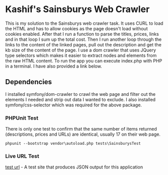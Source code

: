 # Kashif's Sainsburys Web Crawler
This is my solution to the Sainsburys web crawler task. It uses CURL to load the HTML and has to allow cookies as the page doesn't load without cookies enabled. After that I run a function to parse the titles, prices, links and in that loop I sum up the total cost. Then I run another loop through the links to the content of the linked pages, pull out the description and get the kb size of the content of the page. I use a dom crawler that uses JQuery type selectors which makes it easier to extract nodes and elements from the raw HTML content.
To run the app you can execute index.php with PHP in a terminal. I have also provided a link below.

## Dependencies
I installed symfony/dom-crawler to crawl the web page and filter out the elements I needed and strip out data I wanted to exclude.
I also installed symfony/css-selector which was required for the above package.

### PHPUnit Test
There is only one test to confirm that the same number of items returned (descriptions, prices and URLs) are identical, usually 17 on their web page.
```
phpunit --bootstrap vendor\autoload.php tests\SainsburysTest
```

### Live URL Test
[test url](http://sainsburys.preview1.co.uk) - A test site that produces JSON output for this application